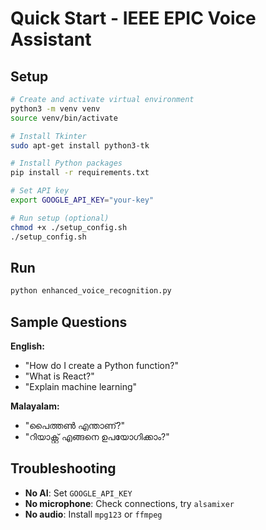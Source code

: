 # Quick Start - IEEE EPIC Voice Assistant

## Setup

```bash
# Create and activate virtual environment
python3 -m venv venv
source venv/bin/activate

# Install Tkinter
sudo apt-get install python3-tk

# Install Python packages
pip install -r requirements.txt

# Set API key
export GOOGLE_API_KEY="your-key"

# Run setup (optional)
chmod +x ./setup_config.sh
./setup_config.sh
```

## Run

```bash
python enhanced_voice_recognition.py
```

## Sample Questions

**English:**
- "How do I create a Python function?"
- "What is React?"
- "Explain machine learning"

**Malayalam:**
- "പൈത്തൺ എന്താണ്?"
- "റിയാക്റ്റ് എങ്ങനെ ഉപയോഗിക്കാം?"

## Troubleshooting

- **No AI**: Set `GOOGLE_API_KEY`
- **No microphone**: Check connections, try `alsamixer`
- **No audio**: Install `mpg123` or `ffmpeg`